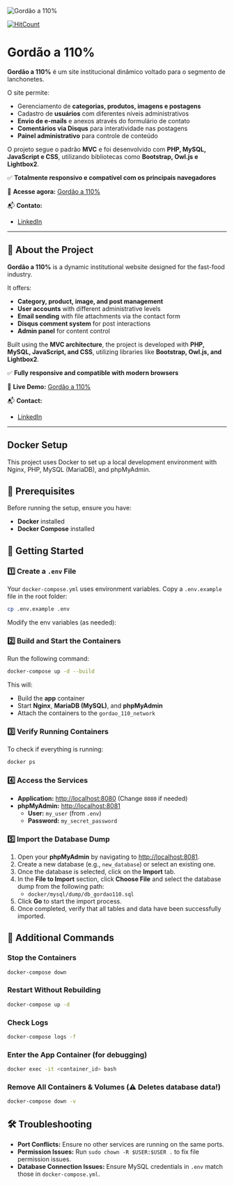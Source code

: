 ![Gordão a 110%](https://raw.githubusercontent.com/Marcos-SCO/gordao110porcento/master/public/resources/img/template/gordao110_logo_300px.png)

[![HitCount](https://hits.dwyl.com/Marcos-SCO/gordao110porcento.svg)](https://hits.dwyl.com/Marcos-SCO/gordao110porcento.sgv)

# Gordão a 110%

**Gordão a 110%** é um site institucional dinâmico voltado para o segmento de lanchonetes. 

O site permite:
- Gerenciamento de **categorias, produtos, imagens e postagens**
- Cadastro de **usuários** com diferentes níveis administrativos
- **Envio de e-mails** e anexos através do formulário de contato
- **Comentários via Disqus** para interatividade nas postagens
- **Painel administrativo** para controle de conteúdo

O projeto segue o padrão **MVC** e foi desenvolvido com **PHP, MySQL, JavaScript e CSS**, utilizando bibliotecas como **Bootstrap, Owl.js e Lightbox2**.

✅ **Totalmente responsivo e compatível com os principais navegadores**

🔗 **Acesse agora:** [Gordão a 110%](https://gordaoa110.000webhostapp.com/)

📬 **Contato:**
- [LinkedIn](https://www.linkedin.com/in/marcos-dos-santos-carvalho-67a51715a/)
---

## 📌 About the Project

**Gordão a 110%** is a dynamic institutional website designed for the fast-food industry. 

It offers:
- **Category, product, image, and post management**
- **User accounts** with different administrative levels
- **Email sending** with file attachments via the contact form
- **Disqus comment system** for post interactions
- **Admin panel** for content control

Built using the **MVC architecture**, the project is developed with **PHP, MySQL, JavaScript, and CSS**, utilizing libraries like **Bootstrap, Owl.js, and Lightbox2**.

✅ **Fully responsive and compatible with modern browsers**

🔗 **Live Demo:** [Gordão a 110%](https://gordaoa110.000webhostapp.com/)

📬 **Contact:**
- [LinkedIn](https://www.linkedin.com/in/marcos-dos-santos-carvalho-67a51715a/)
---


## Docker Setup

This project uses Docker to set up a local development environment with Nginx, PHP, MySQL (MariaDB), and phpMyAdmin.

## 📌 Prerequisites

Before running the setup, ensure you have:
- **Docker** installed
- **Docker Compose** installed

## 🚀 Getting Started

### 1️⃣ Create a `.env` File
Your `docker-compose.yml` uses environment variables. 
Copy a `.env.example` file in the root folder:

```sh
cp .env.example .env
```

Modify the env variables (as needed):

### 2️⃣ Build and Start the Containers
Run the following command:
```sh
docker-compose up -d --build
```
This will:
- Build the **app** container
- Start **Nginx**, **MariaDB (MySQL)**, and **phpMyAdmin**
- Attach the containers to the `gordao_110_network`

### 3️⃣ Verify Running Containers
To check if everything is running:
```sh
docker ps
```

### 4️⃣ Access the Services
- **Application:** [http://localhost:8080](http://localhost:8080) (Change `8080` if needed)
- **phpMyAdmin:** [http://localhost:8081](http://localhost:8081)
  - **User:** `my_user` (from `.env`)
  - **Password:** `my_secret_password`

### 5️⃣ Import the Database Dump
1. Open your **phpMyAdmin** by navigating to [http://localhost:8081](http://localhost:8081).
2. Create a new database (e.g., `new_database`) or select an existing one.
3. Once the database is selected, click on the **Import** tab.
4. In the **File to Import** section, click **Choose File** and select the database dump from the following path:
   - `docker/mysql/dump/db_gordao110.sql`
5. Click **Go** to start the import process.
6. Once completed, verify that all tables and data have been successfully imported.

## 📌 Additional Commands

### Stop the Containers
```sh
docker-compose down
```

### Restart Without Rebuilding
```sh
docker-compose up -d
```

### Check Logs
```sh
docker-compose logs -f
```

### Enter the App Container (for debugging)
```sh
docker exec -it <container_id> bash
```

### Remove All Containers & Volumes (⚠️ Deletes database data!)
```sh
docker-compose down -v
```

## 🛠️ Troubleshooting
- **Port Conflicts:** Ensure no other services are running on the same ports.
- **Permission Issues:** Run `sudo chown -R $USER:$USER .` to fix file permission issues.
- **Database Connection Issues:** Ensure MySQL credentials in `.env` match those in `docker-compose.yml`.

